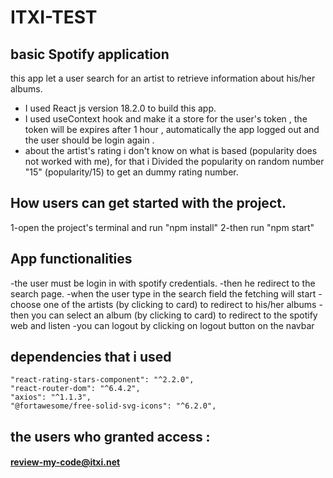 # ITXI-TEST

## basic Spotify application
this app  let a user search for an artist to
retrieve information about his/her albums.
*  I used React js version 18.2.0 to build this app.
*  I used useContext hook and make it a store for the user's token , the token will be expires after 1 hour , automatically the app logged out and the user
should be login again .
*  about the artist's rating i don't know on what is based (popularity does not worked with me), for that i Divided the popularity on random number "15" (popularity/15)
to get an dummy rating number.


## How users can get started with the project.

1-open the project's terminal and run "npm install"
2-then run "npm start"


## App functionalities

-the user must be login in with spotify credentials.
-then he redirect to the search page.
-when the user type in the search field the fetching will start 
-choose one of the artists (by clicking to card) to redirect to his/her albums
-then you can select an album (by clicking to card) to redirect to the spotify web and listen
-you can logout by clicking on logout button on the navbar


## dependencies that i used

    "react-rating-stars-component": "^2.2.0",
    "react-router-dom": "^6.4.2",
    "axios": "^1.1.3",
    "@fortawesome/free-solid-svg-icons": "^6.2.0",
    
    
## the users who granted access :

#### review-my-code@itxi.net

